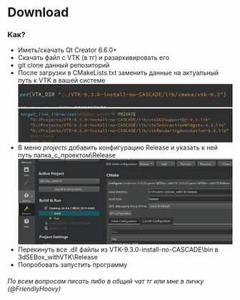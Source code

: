 # Download
### Как?
- Иметь/скачать Qt Creator 6.6.0+
- Скачать файл с VTK (в тг) и разархивировать его
- git clone данный репозиторий
- После загрузки в CMakeLists.txt заменить данные на актуальный путь к VTK в вашей системе
![](pics/1.png)
![](pics/2.png)
- В меню *projects* добавить конфигурацию Release и указать к ней путь папка_с_проектом\Release
![](pics/3.png)
- Перекинуть все .dll файлы из VTK-9.3.0-install-no-CASCADE\bin в 3dSEBox_withVTK\Release
- Попробовать запустить программу

###### По всем вопросам писать либо в общий чат тг или мне в личку (*@FriendlyHoovy*)